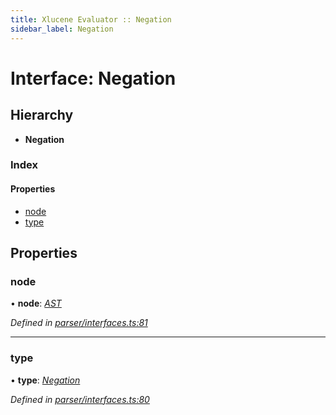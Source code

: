 ```yaml
---
title: Xlucene Evaluator :: Negation
sidebar_label: Negation
---
```


# Interface: Negation

## Hierarchy

* **Negation**

### Index

#### Properties

* [node](negation.md#node)
* [type](negation.md#type)

## Properties

###  node

• **node**: *[AST](../overview.md#ast)*

*Defined in [parser/interfaces.ts:81](https://github.com/terascope/teraslice/blob/7cdb60b1/packages/xlucene-evaluator/src/parser/interfaces.ts#L81)*

___

###  type

• **type**: *[Negation](../enums/asttype.md#negation)*

*Defined in [parser/interfaces.ts:80](https://github.com/terascope/teraslice/blob/7cdb60b1/packages/xlucene-evaluator/src/parser/interfaces.ts#L80)*
